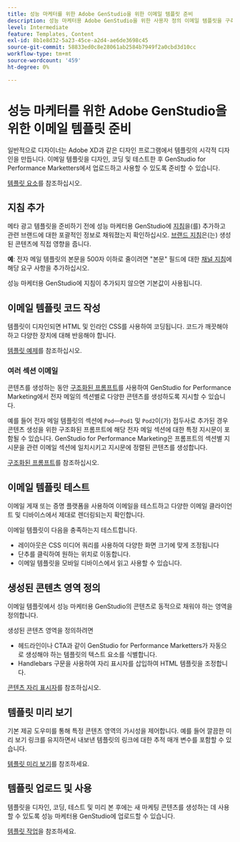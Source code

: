 ```yaml
---
title: 성능 마케터를 위한 Adobe GenStudio을 위한 이메일 템플릿 준비
description: 성능 마케터용 Adobe GenStudio을 위한 사용자 정의 이메일 템플릿을 구축하는 방법을 알아봅니다.
level: Intermediate
feature: Templates, Content
exl-id: 8b1e8d32-5a23-45ce-a2d4-ae6de3698c45
source-git-commit: 58833ed0c8e28061ab2584b7949f2a0cbd3d10cc
workflow-type: tm+mt
source-wordcount: '459'
ht-degree: 0%

---
```


# 성능 마케터를 위한 Adobe GenStudio을 위한 이메일 템플릿 준비

일반적으로 디자이너는 Adobe XD과 같은 디자인 프로그램에서 템플릿의 시각적 디자인을 만듭니다. 이메일 템플릿을 디자인, 코딩 및 테스트한 후 GenStudio for Performance Marketters에서 업로드하고 사용할 수 있도록 준비할 수 있습니다.

[템플릿 요소](use-templates.md#template-elements)를 참조하십시오.

## 지침 추가

메타 광고 템플릿을 준비하기 전에 성능 마케터용 GenStudio에 [지침](/help/user-guide/guidelines/overview.md)을(를) 추가하고 관련 브랜드에 대한 포괄적인 정보로 채워졌는지 확인하십시오. [브랜드 지침](/help/user-guide/guidelines/brands.md)은(는) 생성된 콘텐츠에 직접 영향을 줍니다.

**예**: 전자 메일 템플릿의 본문을 500자 이하로 줄이려면 &quot;본문&quot; 필드에 대한 [채널 지침](/help/user-guide/guidelines/brands.md#channel-guidelines)에 해당 요구 사항을 추가하십시오.

성능 마케터용 GenStudio에 지침이 추가되지 않으면 기본값이 사용됩니다.

## 이메일 템플릿 코드 작성

템플릿이 디자인되면 HTML 및 인라인 CSS를 사용하여 코딩됩니다. 코드가 깨끗해야 하고 다양한 장치에 대해 반응해야 합니다.

[템플릿 예제](/help/user-guide/content/customize-template.md#template-examples)를 참조하십시오.

### 여러 섹션 이메일

콘텐츠를 생성하는 동안 [구조화된 프롬프트](/help/user-guide/effective-prompts.md#structured-prompts)를 사용하여 GenStudio for Performance Marketing에서 전자 메일의 섹션별로 다양한 콘텐츠를 생성하도록 지시할 수 있습니다.

예를 들어 전자 메일 템플릿의 섹션에 `Pod`—`Pod1` 및 `Pod2`이(가) 접두사로 추가된 경우 콘텐츠 생성을 위한 구조화된 프롬프트에 해당 전자 메일 섹션에 대한 특정 지시문이 포함될 수 있습니다. GenStudio for Performance Marketing은 프롬프트의 섹션별 지시문을 관련 이메일 섹션에 일치시키고 지시문에 정렬된 콘텐츠를 생성합니다.

[구조화된 프롬프트](/help/user-guide/effective-prompts.md#structured-prompts)를 참조하십시오.

## 이메일 템플릿 테스트

이메일 게재 또는 증명 플랫폼을 사용하여 이메일을 테스트하고 다양한 이메일 클라이언트 및 디바이스에서 제대로 렌더링되는지 확인합니다.

이메일 템플릿이 다음을 충족하는지 테스트합니다.

* 레이아웃은 CSS 미디어 쿼리를 사용하여 다양한 화면 크기에 맞게 조정됩니다
* 단추를 클릭하여 원하는 위치로 이동합니다.
* 이메일 템플릿을 모바일 디바이스에서 읽고 사용할 수 있습니다.

## 생성된 콘텐츠 영역 정의

이메일 템플릿에서 성능 마케터용 GenStudio의 콘텐츠로 동적으로 채워야 하는 영역을 정의합니다.

생성된 콘텐츠 영역을 정의하려면

* 헤드라인이나 CTA과 같이 GenStudio for Performance Marketters가 자동으로 생성해야 하는 템플릿의 텍스트 요소를 식별합니다.
* Handlebars 구문을 사용하여 자리 표시자를 삽입하여 HTML 템플릿을 조정합니다.

[콘텐츠 자리 표시자](/help/user-guide/content/customize-template.md#content-placeholders)를 참조하십시오.

## 템플릿 미리 보기

기본 제공 도우미를 통해 특정 콘텐츠 영역의 가시성을 제어합니다. 예를 들어 깔끔한 미리 보기 링크를 유지하면서 내보낸 템플릿의 링크에 대한 추적 매개 변수를 포함할 수 있습니다.

[템플릿 미리 보기](/help/user-guide/content/customize-template.md#template-preview)를 참조하세요.

## 템플릿 업로드 및 사용

템플릿을 디자인, 코딩, 테스트 및 미리 본 후에는 새 마케팅 콘텐츠를 생성하는 데 사용할 수 있도록 성능 마케터용 GenStudio에 업로드할 수 있습니다.

[템플릿 작업](use-templates.md)을 참조하세요.
